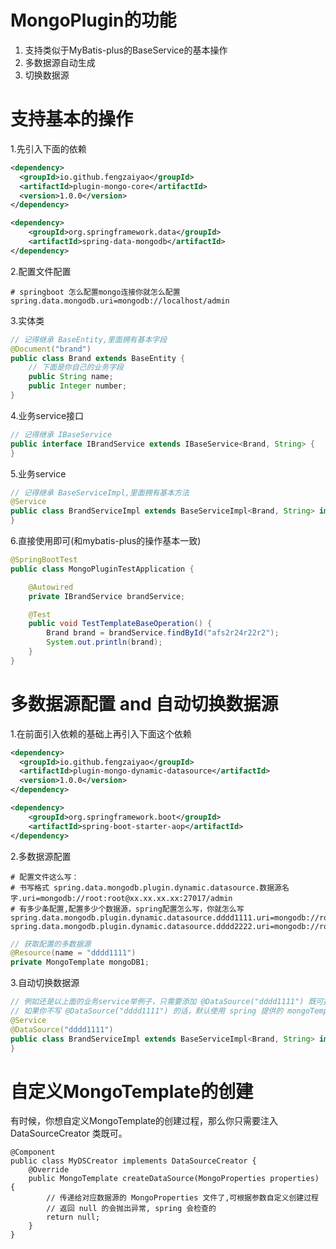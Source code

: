 # MongoPlugin的功能
1. 支持类似于MyBatis-plus的BaseService的基本操作
2. 多数据源自动生成
3. 切换数据源

# 支持基本的操作
1.先引入下面的依赖
```xml
<dependency>
  <groupId>io.github.fengzaiyao</groupId>
  <artifactId>plugin-mongo-core</artifactId>
  <version>1.0.0</version>
</dependency>

<dependency>
    <groupId>org.springframework.data</groupId>
    <artifactId>spring-data-mongodb</artifactId>
</dependency>
```
2.配置文件配置
```properties
# springboot 怎么配置mongo连接你就怎么配置
spring.data.mongodb.uri=mongodb://localhost/admin
```
3.实体类
```java
// 记得继承 BaseEntity,里面拥有基本字段
@Document("brand")
public class Brand extends BaseEntity {
    // 下面是你自己的业务字段
    public String name;
    public Integer number;
}
```
4.业务service接口
```java
// 记得继承 IBaseService
public interface IBrandService extends IBaseService<Brand, String> {
}
```
5.业务service
```java
// 记得继承 BaseServiceImpl,里面拥有基本方法
@Service
public class BrandServiceImpl extends BaseServiceImpl<Brand, String> implements IBrandService {
}
```
6.直接使用即可(和mybatis-plus的操作基本一致)
```java
@SpringBootTest
public class MongoPluginTestApplication {

    @Autowired
    private IBrandService brandService;

    @Test
    public void TestTemplateBaseOperation() {
        Brand brand = brandService.findById("afs2r24r22r2");
        System.out.println(brand);
    }
}
```
# 多数据源配置 and 自动切换数据源

1.在前面引入依赖的基础上再引入下面这个依赖
```xml
<dependency>
  <groupId>io.github.fengzaiyao</groupId>
  <artifactId>plugin-mongo-dynamic-datasource</artifactId>
  <version>1.0.0</version>
</dependency>

<dependency>
    <groupId>org.springframework.boot</groupId>
    <artifactId>spring-boot-starter-aop</artifactId>
</dependency>
```

2.多数据源配置
```
# 配置文件这么写：
# 书写格式 spring.data.mongodb.plugin.dynamic.datasource.数据源名字.uri=mongodb://root:root@xx.xx.xx.xx:27017/admin
# 有多少条配置,配置多少个数据源，spring配置怎么写，你就怎么写
spring.data.mongodb.plugin.dynamic.datasource.dddd1111.uri=mongodb://root:root@xx.xx.xx.xx:27017/admin
spring.data.mongodb.plugin.dynamic.datasource.dddd2222.uri=mongodb://root:root@xx.xx.xx.xx:27018/admin
```
```java
// 获取配置的多数据源
@Resource(name = "dddd1111")
private MongoTemplate mongoDB1;
```

3.自动切换数据源
```java
// 例如还是以上面的业务service举例子，只需要添加 @DataSource("dddd1111") 既可指定数据源
// 如果你不写 @DataSource("dddd1111") 的话，默认使用 spring 提供的 mongoTemplate
@Service
@DataSource("dddd1111")
public class BrandServiceImpl extends BaseServiceImpl<Brand, String> implements IBrandService {
}
```

# 自定义MongoTemplate的创建
有时候，你想自定义MongoTemplate的创建过程，那么你只需要注入 DataSourceCreator 类既可。
```
@Component
public class MyDSCreator implements DataSourceCreator {
    @Override
    public MongoTemplate createDataSource(MongoProperties properties) {
        // 传递给对应数据源的 MongoProperties 文件了,可根据参数自定义创建过程
        // 返回 null 的会抛出异常, spring 会检查的
        return null;
    }
}
```